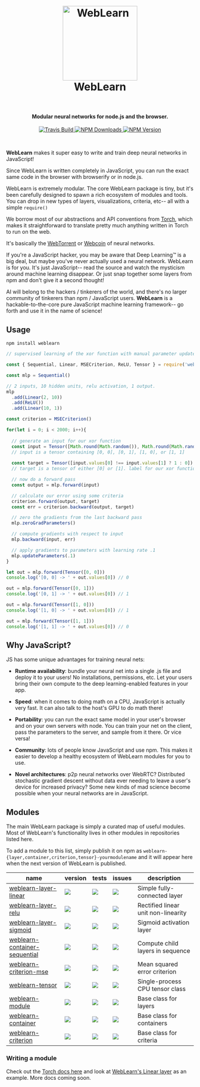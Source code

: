 <h1 align="center">
  <br>
  <a href="https://github.com/keppel/weblearn"><img src="https://cloud.githubusercontent.com/assets/1269291/16877097/92525c16-4a9e-11e6-9e7d-d78dcf924ff7.png" alt="WebLearn" width="200"></a>
  <br>
  WebLearn
  <br>
  <br>
</h1>

<h4 align="center">Modular neural networks for node.js and the browser.</h4>

<p align="center">
  <a href="https://travis-ci.org/keppel/weblearn">
    <img src="https://img.shields.io/travis/keppel/weblearn/master.svg"
         alt="Travis Build">
  </a>
  <a href="https://www.npmjs.com/package/weblearn">
    <img src="https://img.shields.io/npm/dm/weblearn.svg"
         alt="NPM Downloads">
  </a>
  <a href="https://www.npmjs.com/package/weblearn">
    <img src="https://img.shields.io/npm/v/weblearn.svg"
         alt="NPM Version">
  </a>
</p>
<br>

**WebLearn** makes it super easy to write and train deep neural networks in JavaScript!

Since WebLearn is written completely in JavaScript, you can run the exact same code in the browser with browserify or in node.js.

WebLearn is extremely modular. The core WebLearn package is tiny, but it's been carefully designed to spawn a rich ecosystem of modules and tools. You can drop in new types of layers, visualizations, criteria, etc-- all with a simple `require()`

We borrow most of our abstractions and API conventions from [Torch], which makes it straightforward to translate pretty much anything written in Torch to run on the web.

It's basically the [WebTorrent] or [Webcoin] of neural networks.

If you're a JavaScript hacker, you may be aware that Deep Learning™ is a big deal, but maybe you've never actually used a neural network. WebLearn is for you. It's just JavaScript-- read the source and watch the mysticism around machine learning disappear. Or just snap together some layers from npm and don't give it a second thought!

AI will belong to the hackers / tinkerers of the world, and there's no larger community of tinkerers than npm / JavaScript users. **WebLearn** is a hackable-to-the-core pure JavaScript machine learning framework-- go forth and use it in the name of science!

## Usage

```
npm install weblearn
```

```js
// supervised learning of the xor function with manual parameter updates

const { Sequential, Linear, MSECriterion, ReLU, Tensor } = require('weblearn')

const mlp = Sequential()

// 2 inputs, 10 hidden units, relu activation, 1 output.
mlp
  .add(Linear(2, 10))
  .add(ReLU())
  .add(Linear(10, 1))

const criterion = MSECriterion()

for(let i = 0; i < 2000; i++){
  
  // generate an input for our xor function
  const input = Tensor([Math.round(Math.random()), Math.round(Math.random())])
  // input is a tensor containing [0, 0], [0, 1], [1, 0], or [1, 1]
  
  const target = Tensor([input.values[0] !== input.values[1] ? 1 : 0])
  // target is a tensor of either [0] or [1]. label for our xor function.

  // now do a forward pass
  const output = mlp.forward(input)

  // calculate our error using some criteria
  criterion.forward(output, target)
  const err = criterion.backward(output, target)

  // zero the gradients from the last backward pass
  mlp.zeroGradParameters()

  // compute gradients with respect to input
  mlp.backward(input, err)

  // apply gradients to parameters with learning rate .1
  mlp.updateParameters(.1)
}

let out = mlp.forward(Tensor([0, 0]))
console.log('[0, 0] -> ' + out.values[0]) // 0 

out = mlp.forward(Tensor([0, 1]))
console.log('[0, 1] -> ' + out.values[0]) // 1

out = mlp.forward(Tensor([1, 0]))
console.log('[1, 0] -> ' + out.values[0]) // 1

out = mlp.forward(Tensor([1, 1]))
console.log('[1, 1] -> ' + out.values[0]) // 0


```

## Why JavaScript?

JS has some unique advantages for training neural nets:

 - **Runtime availability**: bundle your neural net into a single .js file and deploy it to your users! No installations, permissions, etc. Let your users bring their own compute to the deep learning-enabled features in your app.

 - **Speed**: when it comes to doing math on a CPU, JavaScript is actually very fast. It can also talk to the host's GPU to do math there!

 - **Portability**: you can run the exact same model in your user's browser and on your own servers with node. You can train your net on the client, pass the parameters to the server, and sample from it there. Or vice versa!

 - **Community**: lots of people know JavaScript and use npm. This makes it easier to develop a healthy ecosystem of WebLearn modules for you to use.

 - **Novel architectures**: p2p neural networks over WebRTC? Distributed stochastic gradient descent without data ever needing to leave a user's device for increased privacy? Some new  kinds of mad science become possible when your neural networks are in JavaScript.

##  Modules
The main WebLearn package is simply a curated map of useful modules. Most of WebLearn's functionality lives in other modules in repositories listed here.

To add a module to this list, simply publish it on npm as `weblearn-{layer,container,criterion,tensor}-yourmodulename` and it will appear here when the next version of WebLearn is published.


| name | version | tests | issues | description |
|---|---|---|---|---|
| [weblearn-layer-linear][weblearn-layer-linear] | [![][weblearn-layer-linear-ni]][weblearn-layer-linear-nu] | [![][weblearn-layer-linear-ti]][weblearn-layer-linear-tu]|[![][weblearn-layer-linear-ii]][weblearn-layer-linear-iu] | Simple fully-connected layer |
| [weblearn-layer-relu][weblearn-layer-relu] | [![][weblearn-layer-relu-ni]][weblearn-layer-relu-nu] | [![][weblearn-layer-relu-ti]][weblearn-layer-relu-tu]|[![][weblearn-layer-relu-ii]][weblearn-layer-relu-iu] | Rectified linear unit non-linearity |
| [weblearn-layer-sigmoid][weblearn-layer-sigmoid] | [![][weblearn-layer-sigmoid-ni]][weblearn-layer-sigmoid-nu] | [![][weblearn-layer-sigmoid-ti]][weblearn-layer-sigmoid-tu]|[![][weblearn-layer-sigmoid-ii]][weblearn-layer-sigmoid-iu] | Sigmoid activation layer |
| [weblearn-container-sequential][weblearn-container-sequential] | [![][weblearn-container-sequential-ni]][weblearn-container-sequential-nu] | [![][weblearn-container-sequential-ti]][weblearn-container-sequential-tu]|[![][weblearn-container-sequential-ii]][weblearn-container-sequential-iu] | Compute child layers in sequence |
| [weblearn-criterion-mse][weblearn-criterion-mse] | [![][weblearn-criterion-mse-ni]][weblearn-criterion-mse-nu] | [![][weblearn-criterion-mse-ti]][weblearn-criterion-mse-tu]|[![][weblearn-criterion-mse-ii]][weblearn-criterion-mse-iu] | Mean squared error criterion |
| [weblearn-tensor][weblearn-tensor] | [![][weblearn-tensor-ni]][weblearn-tensor-nu] | [![][weblearn-tensor-ti]][weblearn-tensor-tu]|[![][weblearn-tensor-ii]][weblearn-tensor-iu] | Single-process CPU tensor class |
| [weblearn-module][weblearn-module] | [![][weblearn-module-ni]][weblearn-module-nu] | [![][weblearn-module-ti]][weblearn-module-tu]|[![][weblearn-module-ii]][weblearn-module-iu] | Base class for layers |
| [weblearn-container][weblearn-container] | [![][weblearn-container-ni]][weblearn-container-nu] | [![][weblearn-container-ti]][weblearn-container-tu]|[![][weblearn-container-ii]][weblearn-container-iu] | Base class for containers |
| [weblearn-criterion][weblearn-criterion] | [![][weblearn-criterion-ni]][weblearn-criterion-nu] | [![][weblearn-criterion-ti]][weblearn-criterion-tu]|[![][weblearn-criterion-ii]][weblearn-criterion-iu] | Base class for criteria |




[weblearn-layer-linear]: https://github.com/keppel/weblearn-layer-linear
[weblearn-layer-linear-ni]: https://img.shields.io/npm/v/weblearn-layer-linear.svg
[weblearn-layer-linear-nu]: https://www.npmjs.com/package/weblearn-layer-linear
[weblearn-layer-linear-ti]: https://img.shields.io/travis/keppel/weblearn-layer-linear.svg
[weblearn-layer-linear-tu]: https://travis-ci.org/keppel/weblearn-layer-linear
[weblearn-layer-linear-ii]: https://img.shields.io/github/issues-raw/keppel/weblearn-layer-linear.svg
[weblearn-layer-linear-iu]: https://github.com/keppel/weblearn-layer-linear/issues

[weblearn-layer-relu]: https://github.com/keppel/weblearn-layer-relu
[weblearn-layer-relu-ni]: https://img.shields.io/npm/v/weblearn-layer-relu.svg
[weblearn-layer-relu-nu]: https://www.npmjs.com/package/weblearn-layer-relu
[weblearn-layer-relu-ti]: https://img.shields.io/travis/keppel/weblearn-layer-relu.svg
[weblearn-layer-relu-tu]: https://travis-ci.org/keppel/weblearn-layer-relu
[weblearn-layer-relu-ii]: https://img.shields.io/github/issues-raw/keppel/weblearn-layer-relu.svg
[weblearn-layer-relu-iu]: https://github.com/keppel/weblearn-layer-relu/issues

[weblearn-layer-sigmoid]: https://github.com/keppel/weblearn-layer-sigmoid
[weblearn-layer-sigmoid-ni]: https://img.shields.io/npm/v/weblearn-layer-sigmoid.svg
[weblearn-layer-sigmoid-nu]: https://www.npmjs.com/package/weblearn-layer-sigmoid
[weblearn-layer-sigmoid-ti]: https://img.shields.io/travis/keppel/weblearn-layer-sigmoid.svg
[weblearn-layer-sigmoid-tu]: https://travis-ci.org/keppel/weblearn-layer-sigmoid
[weblearn-layer-sigmoid-ii]: https://img.shields.io/github/issues-raw/keppel/weblearn-layer-sigmoid.svg
[weblearn-layer-sigmoid-iu]: https://github.com/keppel/weblearn-layer-sigmoid/issues

[weblearn-container-sequential]: https://github.com/keppel/weblearn-container-sequential
[weblearn-container-sequential-ni]: https://img.shields.io/npm/v/weblearn-container-sequential.svg
[weblearn-container-sequential-nu]: https://www.npmjs.com/package/weblearn-container-sequential
[weblearn-container-sequential-ti]: https://img.shields.io/travis/keppel/weblearn-container-sequential.svg
[weblearn-container-sequential-tu]: https://travis-ci.org/keppel/weblearn-container-sequential
[weblearn-container-sequential-ii]: https://img.shields.io/github/issues-raw/keppel/weblearn-container-sequential.svg
[weblearn-container-sequential-iu]: https://github.com/keppel/weblearn-container-sequential/issues

[weblearn-criterion-mse]: https://github.com/keppel/weblearn-criterion-mse
[weblearn-criterion-mse-ni]: https://img.shields.io/npm/v/weblearn-criterion-mse.svg
[weblearn-criterion-mse-nu]: https://www.npmjs.com/package/weblearn-criterion-mse
[weblearn-criterion-mse-ti]: https://img.shields.io/travis/keppel/weblearn-criterion-mse.svg
[weblearn-criterion-mse-tu]: https://travis-ci.org/keppel/weblearn-criterion-mse
[weblearn-criterion-mse-ii]: https://img.shields.io/github/issues-raw/keppel/weblearn-criterion-mse.svg
[weblearn-criterion-mse-iu]: https://github.com/keppel/weblearn-criterion-mse/issues

[weblearn-tensor]: https://github.com/keppel/weblearn-tensor
[weblearn-tensor-ni]: https://img.shields.io/npm/v/weblearn-tensor.svg
[weblearn-tensor-nu]: https://www.npmjs.com/package/weblearn-tensor
[weblearn-tensor-ti]: https://img.shields.io/travis/keppel/weblearn-tensor.svg
[weblearn-tensor-tu]: https://travis-ci.org/keppel/weblearn-tensor
[weblearn-tensor-ii]: https://img.shields.io/github/issues-raw/keppel/weblearn-tensor.svg
[weblearn-tensor-iu]: https://github.com/keppel/weblearn-tensor/issues

[weblearn-criterion]: https://github.com/keppel/weblearn-criterion
[weblearn-criterion-ni]: https://img.shields.io/npm/v/weblearn-criterion.svg
[weblearn-criterion-nu]: https://www.npmjs.com/package/weblearn-criterion
[weblearn-criterion-ti]: https://img.shields.io/travis/keppel/weblearn-criterion.svg
[weblearn-criterion-tu]: https://travis-ci.org/keppel/weblearn-criterion
[weblearn-criterion-ii]: https://img.shields.io/github/issues-raw/keppel/weblearn-criterion.svg
[weblearn-criterion-iu]: https://github.com/keppel/weblearn-criterion/issues

[weblearn-container]: https://github.com/keppel/weblearn-container
[weblearn-container-ni]: https://img.shields.io/npm/v/weblearn-container.svg
[weblearn-container-nu]: https://www.npmjs.com/package/weblearn-container
[weblearn-container-ti]: https://img.shields.io/travis/keppel/weblearn-container.svg
[weblearn-container-tu]: https://travis-ci.org/keppel/weblearn-container
[weblearn-container-ii]: https://img.shields.io/github/issues-raw/keppel/weblearn-container.svg
[weblearn-container-iu]: https://github.com/keppel/weblearn-container/issues

[weblearn-module]: https://github.com/keppel/weblearn-module
[weblearn-module-ni]: https://img.shields.io/npm/v/weblearn-module.svg
[weblearn-module-nu]: https://www.npmjs.com/package/weblearn-module
[weblearn-module-ti]: https://img.shields.io/travis/keppel/weblearn-module.svg
[weblearn-module-tu]: https://travis-ci.org/keppel/weblearn-module
[weblearn-module-ii]: https://img.shields.io/github/issues-raw/keppel/weblearn-module.svg
[weblearn-module-iu]: https://github.com/keppel/weblearn-module/issues

### Writing a module

Check out the [Torch docs here](https://github.com/torch/nn/blob/master/doc/module.md) and look at [WebLearn's Linear layer](https://github.com/keppel/weblearn-layer-linear) as an example. More docs coming soon.

[weblearn-ni]: https://img.shields.io/npm/v/weblearn.svg
[weblearn-nu]: https://www.npmjs.com/package/weblearn
[weblearn-ti]: https://img.shields.io/travis/keppel/weblearn.svg
[weblearn-tu]: https://travis-ci.org/keppel/weblearn
[weblearn-ni]: https://img.shields.io/npm/v/weblearn.svg
[weblearn-nu]: https://www.npmjs.com/package/weblearn

[Torch]: http://torch.ch/docs/package-docs.html
[WebTorrent]: https://github.com/feross/webtorrent
[Webcoin]: https://github.com/mappum/webcoin